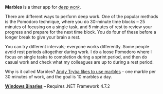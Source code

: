 **Marbles** is a timer app for [*deep work*](https://blog.doist.com/deep-work/).

There are different ways to perform deep work. One of the popular methods is the Pomodoro technique, where you do 30-minute time blocks – 25 minutes of focusing on a single task, and 5 minutes of rest to review your progress and prepare for the next time block. You do four of these before a longer break to give your brain a rest.

You can try different intervals; everyone works differently. Some people avoid rest periods altogether during work. I do a loose Pomodoro where I focus on single tasks to completion during a sprint period, and then do casual work and check what my colleagues are up to during a rest period.

Why is it called Marbles? [Andy Tryba likes to use marbles](https://medium.com/@andy.tryba/how-10-marbles-became-my-most-important-work-from-home-productivity-tool-e19f34a61995-tool-e19f34a61995) – one marble per 30 minutes of work, and the goal is 10 marbles a day.

[**Windows Binaries**](https://mukunda.com/marbles.zip) – Requires .NET Framework 4.7.2